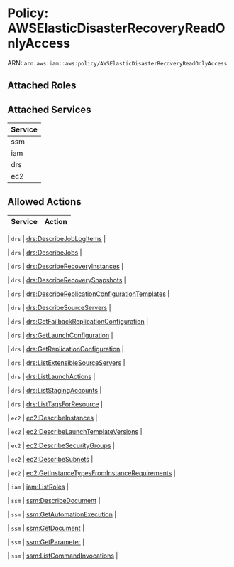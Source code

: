 # Policy: AWSElasticDisasterRecoveryReadOnlyAccess

ARN: `arn:aws:iam::aws:policy/AWSElasticDisasterRecoveryReadOnlyAccess`

## Attached Roles

## Attached Services

| Service |
|---------|
| ssm |
| iam |
| drs |
| ec2 |

## Allowed Actions

| Service | Action |
|:-------:|--------|

| `drs` | [drs:DescribeJobLogItems](../actions.md#drs:describejoblogitems) |

| `drs` | [drs:DescribeJobs](../actions.md#drs:describejobs) |

| `drs` | [drs:DescribeRecoveryInstances](../actions.md#drs:describerecoveryinstances) |

| `drs` | [drs:DescribeRecoverySnapshots](../actions.md#drs:describerecoverysnapshots) |

| `drs` | [drs:DescribeReplicationConfigurationTemplates](../actions.md#drs:describereplicationconfigurationtemplates) |

| `drs` | [drs:DescribeSourceServers](../actions.md#drs:describesourceservers) |

| `drs` | [drs:GetFailbackReplicationConfiguration](../actions.md#drs:getfailbackreplicationconfiguration) |

| `drs` | [drs:GetLaunchConfiguration](../actions.md#drs:getlaunchconfiguration) |

| `drs` | [drs:GetReplicationConfiguration](../actions.md#drs:getreplicationconfiguration) |

| `drs` | [drs:ListExtensibleSourceServers](../actions.md#drs:listextensiblesourceservers) |

| `drs` | [drs:ListLaunchActions](../actions.md#drs:listlaunchactions) |

| `drs` | [drs:ListStagingAccounts](../actions.md#drs:liststagingaccounts) |

| `drs` | [drs:ListTagsForResource](../actions.md#drs:listtagsforresource) |

| `ec2` | [ec2:DescribeInstances](../actions.md#ec2:describeinstances) |

| `ec2` | [ec2:DescribeLaunchTemplateVersions](../actions.md#ec2:describelaunchtemplateversions) |

| `ec2` | [ec2:DescribeSecurityGroups](../actions.md#ec2:describesecuritygroups) |

| `ec2` | [ec2:DescribeSubnets](../actions.md#ec2:describesubnets) |

| `ec2` | [ec2:GetInstanceTypesFromInstanceRequirements](../actions.md#ec2:getinstancetypesfrominstancerequirements) |

| `iam` | [iam:ListRoles](../actions.md#iam:listroles) |

| `ssm` | [ssm:DescribeDocument](../actions.md#ssm:describedocument) |

| `ssm` | [ssm:GetAutomationExecution](../actions.md#ssm:getautomationexecution) |

| `ssm` | [ssm:GetDocument](../actions.md#ssm:getdocument) |

| `ssm` | [ssm:GetParameter](../actions.md#ssm:getparameter) |

| `ssm` | [ssm:ListCommandInvocations](../actions.md#ssm:listcommandinvocations) |
